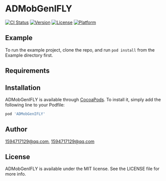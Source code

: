 # ADMobGenIFLY

[![CI Status](https://img.shields.io/travis/1594717129@qq.com/ADMobGenIFLY.svg?style=flat)](https://travis-ci.org/1594717129@qq.com/ADMobGenIFLY)
[![Version](https://img.shields.io/cocoapods/v/ADMobGenIFLY.svg?style=flat)](https://cocoapods.org/pods/ADMobGenIFLY)
[![License](https://img.shields.io/cocoapods/l/ADMobGenIFLY.svg?style=flat)](https://cocoapods.org/pods/ADMobGenIFLY)
[![Platform](https://img.shields.io/cocoapods/p/ADMobGenIFLY.svg?style=flat)](https://cocoapods.org/pods/ADMobGenIFLY)

## Example

To run the example project, clone the repo, and run `pod install` from the Example directory first.

## Requirements

## Installation

ADMobGenIFLY is available through [CocoaPods](https://cocoapods.org). To install
it, simply add the following line to your Podfile:

```ruby
pod 'ADMobGenIFLY'
```

## Author

1594717129@qq.com, 1594717129@qq.com

## License

ADMobGenIFLY is available under the MIT license. See the LICENSE file for more info.
